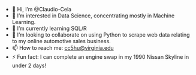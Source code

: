 
- 👋 Hi, I’m @Claudio-Cela
- 👀 I’m interested in Data Science, concentrating mostly in Machine Learning.
- 🌱 I’m currently learning SQL/R
- 💞️ I’m looking to collaborate on using Python to scrape web data relating to my online automotive sales business.
- 📫 How to reach me: cc5hu@virginia.edu
- ⚡ Fun fact: I can complete an engine swap in my 1990 Nissan Skyline in under 2 days!
<!--
**Claudio-Cela/Claudio-Cela** is a ✨ _special_ ✨ repository because its `README.md` (this file) appears on your GitHub profile.

Here are some ideas to get you started:

- 👋 Hi, I’m @Claudio-Cela
- 👀 I’m interested in Data Science, concentrating mostly in Machine Learning.
- 🌱 I’m currently learning SQL/R
- 💞️ I’m looking to collaborate on using Python to scrape web data relating to my online automotive sales business.
- 📫 How to reach me: cc5hu@virginia.edu
- 😄 Pronouns: He / Him
- ⚡ Fun fact: I can complete an engine swap in my 1990 Nissan Skyline in under 2 days!
-->
